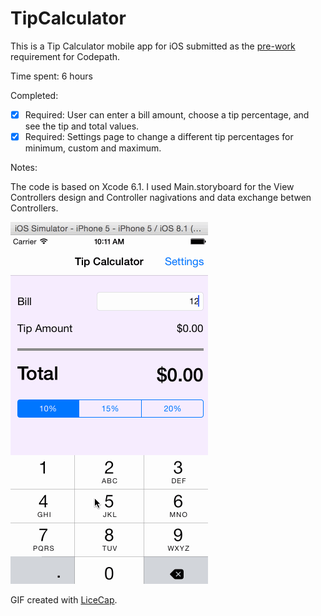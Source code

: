 # TipCalculator

This is a Tip Calculator mobile app for iOS submitted as the [pre-work](http://courses.codepath.com/snippets/intro_to_ios/prework_objc.md) requirement for Codepath.

Time spent: 6 hours

Completed:

* [x] Required: User can enter a bill amount, choose a tip percentage, and see the tip and total values.
* [x] Required: Settings page to change a different tip percentages for minimum, custom and maximum.

Notes:

The code is based on Xcode 6.1. I used Main.storyboard for the View Controllers design and Controller nagivations and data exchange betwen Controllers.

![Video Walkthrough](tip_calculator.gif)

GIF created with [LiceCap](http://www.cockos.com/licecap/).